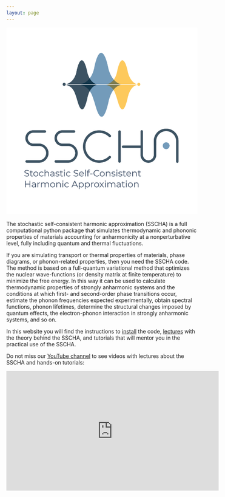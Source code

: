 ```yaml
---
layout: page
---
```


![A test image](img/SSCHA_Logo_original_bertikala.png)

The stochastic self-consistent harmonic approximation (SSCHA) is a full computational python package that simulates thermodynamic and phononic properties of materials accounting for anharmonicity at a nonperturbative level, fully including quantum and thermal fluctuations.

If you are simulating transport or thermal properties of materials, phase diagrams, or phonon-related properties, then you need the SSCHA code. The method is based on a full-quantum variational method that optimizes the nuclear wave-functions (or density matrix at finite temperature) to minimize the free energy. In this way it can be used to calculate thermodynamic properties of strongly anharmonic systems and the conditions at which first- and second-order phase transitions occur, estimate the phonon frequencies expected experimentally, obtain spectral functions, phonon lifetimes, determine the structural changes imposed by quantum effects, the electron-phonon interaction in strongly anharmonic systems, and so on.  

In this website you will find the instructions to [install](http://sscha.eu/download/) the code, [lectures](http://sscha.eu/lectures/) with the theory behind the SSCHA, and tutorials that will mentor you in the practical use of the SSCHA. 

Do not miss our [YouTube channel](https://www.youtube.com/@SSCHAcode) to see videos with lectures about the SSCHA and hands-on tutorials:

<iframe width="560" height="315" src="https://www.youtube.com/embed/videoseries?list=PLUGVzxx49_SspeWpADPb3ckYOSUrUCKJg" title="YouTube video player" frameborder="0" allow="accelerometer; autoplay; clipboard-write; encrypted-media; gyroscope; picture-in-picture; web-share" allowfullscreen></iframe>
